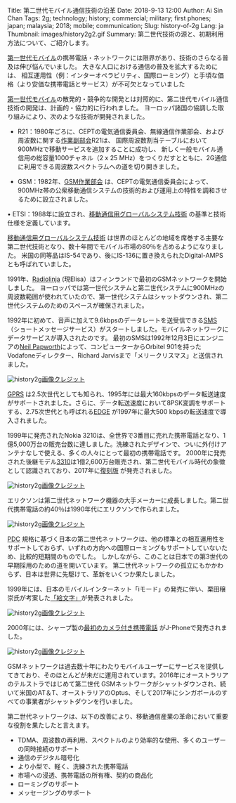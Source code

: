 Title: 第二世代モバイル通信技術の沿革
Date: 2018-9-13 12:00
Author: Ai Sin Chan
Tags: 2g; technology; history; commercial; military; first phones; japan; malaysia; 2018; mobile; communication; 
Slug: history-of-2g
Lang: ja
Thumbnail: images/history2g2.gif
Summary: 第二世代技術の源と、初期利用方法について、ご紹介します。


[第一世代モバイル](https://blog.xoxzo.com/2018/07/24/history-of-1g/)の携帯電話・ネットワークには限界があり、技術のさらなる普及は伸び悩んでいました。 大きな人口における通信の普及を拡大するためには、
相互運用性（例：インターオペラビリティ、国際ローミング）と手頃な価格（より安価な携帯電話とサービス）が不可欠となっていました

[第一世代モバイル](https://blog.xoxzo.com/2018/07/24/history-of-1g/)の散発的・競争的な開発とは対照的に、第二世代モバイル通信技術の開発は、計画的・協力的に行われました。 
ヨーロッパ諸国の協調した取り組みにより、次のような技術が開発されました。

-	R21：1980年ごろに、CEPTの電気通信委員会、無線通信作業部会、および周波数に関する[作業副部会](http://www.gsmhistory.com/the-beginnings/)R21は、
国際周波数割当テーブルにおいて900MHzで移動サービスを追加することに成功し、
新しく一般モバイル通信用の総容量1000チャネル（2 x 25 MHz）をつくりだすとともに、2G通信に利用できる周波数スペクトラムへの道を切り開きました。

- GSM：1982年、[GSM作業部会](http://www.gsmhistory.com/chapter/an-upromising-start/) は、CEPTの電気通信委員会によって、900MHz帯の公衆移動通信システムの技術的および運用上の特性を調和させるために設立されました。

•	ETSI：1988年に設立され、[移動通信用グローバルシステム技術](https://www.etsi.org/) の基準と技術仕様を定義しています。

[移動通信用グローバルシステム技術](https://www.gsma.com/) は世界のほとんどの地域を席巻する主要な第二世代技術となり、数十年間でモバイル市場の80％を占めるようになりました。 米国の同等品はIS-54であり、後にIS-136に置き換えられたDigital-AMPSとも呼ばれていました。

1991年、[Radiolinja](http://corporate.elisa.com/on-elisa/history/) (現Elisa）はフィンランドで最初のGSMネットワークを開始しました。 ヨーロッパでは第一世代システムと第二世代システムに900MHzの周波数範囲が使われていたので、第一世代システムはシャットダウンされ、第二世代システムのためのスペースが確保されました。

1992年に初めて、音声に加えて9.6kbpsのデータレートを送受信できる[SMS](https://ja.wikipedia.org/wiki/%E3%82%B7%E3%83%A7%E3%83%BC%E3%83%88%E3%83%A1%E3%83%83%E3%82%BB%E3%83%BC%E3%82%B8%E3%82%B5%E3%83%BC%E3%83%93%E3%82%B9) （ショートメッセージサービス）がスタートしました。モバイルネットワークにデータサービスが導入されたのです。 最初のSMSは1992年12月3日にエンジニアの[Neil Papworth](http://neilpapworth.com/)によって、コンピューターからOrbitel 901を持ったVodafoneディレクター、Richard Jarvisまで「メリークリスマス」と送信されました。

![history2g](/images/history2g1.jpg)<a class="caption" href="http://neilpapworth.com/FAQ.htm">画像クレジット</a>

[GPRS](https://www.etsi.org/technologies-clusters/technologies/mobile/gprs) は2.5次世代としても知られ、1995年には最大160kbpsのデータ転送速度がサポートされました。さらに、データ転送速度において8PSK変調をサポートする、2.75次世代とも呼ばれる[EDGE](http://www.3gpp.org/technologies/keywords-acronyms/102-gprs-edge) が1997年に最大500 kbpsの転送速度で導入されました。

1999年に発売されたNokia 3210は、全世界で3番目に売れた携帯電話となり、1億5,000万台の販売台数に達しました。洗練されたデザインで、ついに外付けアンテナなしで使える、多くの人々にとって最初の携帯電話です。 2000年に発売された後継モデル[3310](https://www.androidauthority.com/10-most-iconic-mobile-phones-634852/)は1億2,600万台販売され、第二世代モバイル時代の象徴として認識されており、2017年に[復刻版](https://www.nokia.com/en_int/phones/nokia-3310) が発売されました。
 
![history2g](/images/history2g2.gif)<a class="caption" href="https://www.terraformcorp.com/50-most-influential-gadgets-of-all-time/">画像クレジット</a>

エリクソンは第二世代ネットワーク機器の大手メーカーに成長しました。第二世代携帯電話の約40％は1990年代にエリクソンで作られました。
 
![history2g](/images/history2g3.jpg)<a class="caption" href="https://cosconor.fr/GSM/Divers/Equipment/Ericsson/2106%20-%202206/Commercial%20info/RBS%202106.pdf">画像クレジット</a>

[PDC](https://en.wikipedia.org/wiki/Personal_Digital_Cellular) 規格に基づく日本の第二世代ネットワークは、他の標準との相互運用性をサポートしておらず、いずれの方向への国際ローミングもサポートしていないため、比較的短期間のものでした。 しかしながら、このことは日本での第3世代の早期採用のための道を開いています。 第二世代ネットワークの孤立にもかかわらず、日本は世界に先駆けて、革新をいくつか果たしました。

1999年には、日本のモバイルインターネット「iモード」の発売に伴い、栗田穣崇氏が考案した[「絵文字」](https://stories.moma.org/the-original-emoji-set-has-been-added-to-the-museum-of-modern-arts-collection-c6060e141f61)が発表されました。
 
![history2g](/images/history2g4.jpg)<a class="caption" href="https://stories.moma.org/the-original-emoji-set-has-been-added-to-the-museum-of-modern-arts-collection-c6060e141f61">画像クレジット</a>

2000年には、シャープ製の[最初のカメラ付き携帯電話](https://k-tai.watch.impress.co.jp/cda/article/showcase_top/3913.html) がJ-Phoneで発売されました。

![history2g](/images/history2g5.jpg)<a class="caption" href="https://k-tai.watch.impress.co.jp/cda/article/showcase_top/3913.html">画像クレジット</a>

GSMネットワークは過去数十年にわたりモバイルユーザーにサービスを提供してきており、そのほとんどが未だに運用されています。2016年にオーストラリアのテルストラではじめて第二世代 GSMネットワークがシャットダウンされ、続いて米国のAT＆T、オーストラリアのOptus、そして2017年にシンガポールのすべての事業者がシャットダウンを行いました。

第二世代ネットワークは、以下の改善により、移動通信産業の革命において重要な役割を果たしたと言えます。

- TDMA、周波数の再利用、スペクトルのより効率的な使用、多くのユーザーの同時接続のサポート
- 通信のデジタル暗号化
- より小型で、軽く、洗練された携帯電話
- 市場への浸透、携帯電話の所有権、契約の商品化
- ローミングのサポート
- メッセージングのサポート
